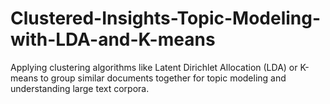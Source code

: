 # Clustered-Insights-Topic-Modeling-with-LDA-and-K-means
Applying clustering algorithms like Latent Dirichlet Allocation (LDA) or K-means to group similar documents together for topic modeling and understanding large text corpora.
